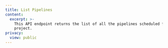 ```yaml
---
title: List Pipelines
content:
  excerpt: >-
    This API endpoint returns the list of all the pipelines scheduled for a
    project.
privacy:
  view: public
---
```


